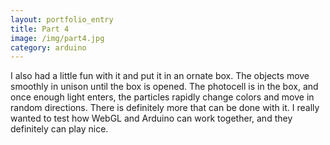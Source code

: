 ```yaml
---
layout: portfolio_entry
title: Part 4
image: /img/part4.jpg
category: arduino
---
```

I also had a little fun with it and put it in an ornate box.  The objects move smoothly in unison until the box is opened. The photocell is in the box, and once enough light enters, the particles rapidly change colors and move in random directions.  There is definitely more that can be done with it. I really wanted to test how WebGL and Arduino can work together, and they definitely can play nice. 
